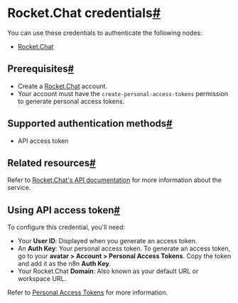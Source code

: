 [](https://github.com/n8n-io/n8n-docs/edit/main/docs/integrations/builtin/credentials/rocketchat.md "Edit this page")

# Rocket.Chat credentials[#](#rocketchat-credentials "Permanent link")

You can use these credentials to authenticate the following nodes:

*   [Rocket.Chat](../../app-nodes/n8n-nodes-base.rocketchat/)

## Prerequisites[#](#prerequisites "Permanent link")

*   Create a [Rocket.Chat](https://rocket.chat/) account.
*   Your account must have the `create-personal-access-tokens` permission to generate personal access tokens.

## Supported authentication methods[#](#supported-authentication-methods "Permanent link")

*   API access token

## Related resources[#](#related-resources "Permanent link")

Refer to [Rocket.Chat's API documentation](https://developer.rocket.chat/reference/api/rest-api) for more information about the service.

## Using API access token[#](#using-api-access-token "Permanent link")

To configure this credential, you'll need:

*   Your **User ID**: Displayed when you generate an access token.
*   An **Auth Key**: Your personal access token. To generate an access token, go to your **avatar > Account > Personal Access Tokens**. Copy the token and add it as the n8n **Auth Key**.
*   Your Rocket.Chat **Domain**: Also known as your default URL or workspace URL.

Refer to [Personal Access Tokens](https://docs.rocket.chat/docs/manage-your-account-settings#personal-access-tokens) for more information.